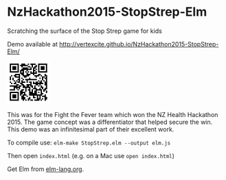 # NzHackathon2015-StopStrep-Elm
Scratching the surface of the Stop Strep game for kids

Demo available at http://vertexcite.github.io/NzHackathon2015-StopStrep-Elm/

![QR code](media/StopStrep-QR-code.png)

This was for the Fight the Fever team which won the NZ Health Hackathon 2015.
The game concept was a differentiator that helped secure the win.
This demo was an infinitesimal part of their excellent work.

To compile use: `elm-make StopStrep.elm --output elm.js`

Then open `index.html` (e.g. on a Mac use `open index.html`)

Get Elm from [elm-lang.org](elm-lang.org).

